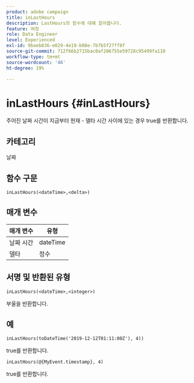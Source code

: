 ```yaml
---
product: adobe campaign
title: inLastHours
description: LastHours의 함수에 대해 알아봅니다.
feature: 여정
role: Data Engineer
level: Experienced
exl-id: 9baeb836-e029-4e19-b08e-7b7b5f27ff8f
source-git-commit: 712f66b2715bac0af206755e59728c95499fa110
workflow-type: tm+mt
source-wordcount: '46'
ht-degree: 19%

---
```


# inLastHours {#inLastHours}

주어진 날짜 시간이 지금부터 현재 - 델타 시간 사이에 있는 경우 true를 반환합니다.

## 카테고리

날짜

## 함수 구문

`inLastHours(<dateTime>,<delta>)`

## 매개 변수

| 매개 변수 | 유형 |
|-----------|------------------|
| 날짜 시간 | dateTime |
| 델타 | 정수 |

## 서명 및 반환된 유형

`inLastHours(<dateTime>,<integer>)`

부울을 반환합니다.

## 예

`inLastHours(toDateTime('2019-12-12T01:11:00Z'), 4))`

true를 반환합니다.

`inLastHours(@{MyEvent.timestamp}, 4)`

true를 반환합니다.
